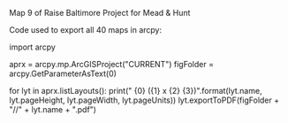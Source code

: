 Map 9 of Raise Baltimore Project for Mead & Hunt

Code used to export all 40 maps in arcpy:

import arcpy

aprx = arcpy.mp.ArcGISProject("CURRENT")
figFolder = arcpy.GetParameterAsText(0)

for lyt in aprx.listLayouts():
    print(" {0} ({1} x {2} {3})".format(lyt.name, lyt.pageHeight, lyt.pageWidth, lyt.pageUnits))
    lyt.exportToPDF(figFolder + "//" + lyt.name + ".pdf")  
